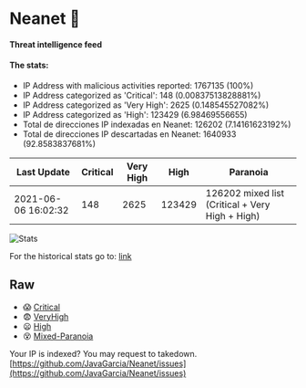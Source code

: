 # Neanet :hocho:
#### Threat intelligence feed
#### The stats:

- IP Address with malicious activities reported: 1767135 (100%)
- IP Address categorized as 'Critical':  148 (0.00837513828881%)
- IP Address categorized as 'Very High':  2625 (0.148545527082%)
- IP Address categorized as 'High':  123429 (6.98469556655)
- Total de direcciones IP indexadas en Neanet:  126202 (7.14161623192%)
- Total de direcciones IP descartadas en Neanet:  1640933 (92.8583837681%)

| Last Update | Critical | Very High | High | Paranoia |
| --- | --- | --- | --- | --- |
| 2021-06-06 16:02:32 | 148 | 2625 | 123429 | 126202 mixed list (Critical + Very High + High)|

![Stats](https://docs.google.com/spreadsheets/d/e/2PACX-1vSnaNMIXVabIpDJjufMlzH7poXnshF3mgd8Is1g9ytUEzVsP5my4Trn8f-xkoLLQ38xpL3HtmUexLo6/pubchart?oid=501124687&format=image)

For the historical stats go to: [link](/stats.csv)
## Raw
- :scream: [Critical](https://raw.githubusercontent.com/JavaGarcia/Neanet/master/blacklists/neanet_critical.txt)
- :fearful: [VeryHigh](https://raw.githubusercontent.com/JavaGarcia/Neanet/master/blacklists/neanet_veryHigh.txtt)
- :frowning: [High](https://raw.githubusercontent.com/JavaGarcia/Neanet/master/blacklists/neanet_high.txt)
- :dizzy_face: [Mixed-Paranoia](https://raw.githubusercontent.com/JavaGarcia/Neanet/master/blacklists/neanet_all.txt)


Your IP is indexed? You may request to takedown. [https://github.com/JavaGarcia/Neanet/issues](https://github.com/JavaGarcia/Neanet/issues)




















































































































































































































































































































































































































































































































































































































































































































































































































































































































































































































































































































































































































































































































































































































































































































































































































































































































































































































































































































































































































































































































































































































































































































































































































































































































































































































































































































































































































































































































































































































































































































































































































































































































































































































































































































































































































































































































































































































































































































































































































































































































































































































































































































































































































































































































































































































































































































































































































































































































































































































































































































































































































































































































































































































































































































































































































































































































































































































































































































































































































































































































































































































































































































































































































































































































































































































































































































































































































































































































































































































































